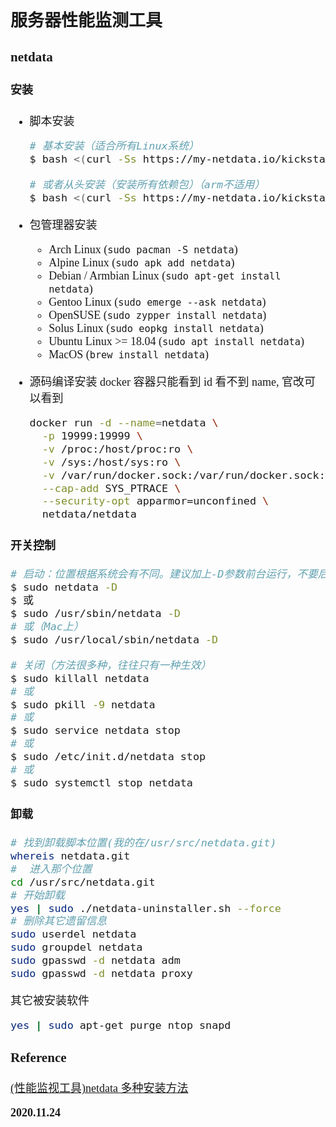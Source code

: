 <font size=4 face='楷体'>

## 服务器性能监测工具

### netdata

#### 安装

-   脚本安装

    ```bash
    # 基本安装（适合所有Linux系统）
    $ bash <(curl -Ss https://my-netdata.io/kickstart.sh)

    # 或者从头安装（安装所有依赖包）（arm不适用）
    $ bash <(curl -Ss https://my-netdata.io/kickstart-static64.sh)
    ```

-   包管理器安装

    -   Arch Linux (`sudo pacman -S netdata`)
    -   Alpine Linux (`sudo apk add netdata`)
    -   Debian / Armbian Linux (`sudo apt-get install netdata`)
    -   Gentoo Linux (`sudo emerge --ask netdata`)
    -   OpenSUSE (`sudo zypper install netdata`)
    -   Solus Linux (`sudo eopkg install netdata`)
    -   Ubuntu Linux >= 18.04 (`sudo apt install netdata`)
    -   MacOS (`brew install netdata`)

-   源码编译安装
    docker 容器只能看到 id 看不到 name, 官改可以看到
    ```bash
    docker run -d --name=netdata \
      -p 19999:19999 \
      -v /proc:/host/proc:ro \
      -v /sys:/host/sys:ro \
      -v /var/run/docker.sock:/var/run/docker.sock:ro \
      --cap-add SYS_PTRACE \
      --security-opt apparmor=unconfined \
      netdata/netdata
    ```

#### 开关控制

```bash
# 启动：位置根据系统会有不同。建议加上-D参数前台运行，不要后台运行
$ sudo netdata -D
$ 或
$ sudo /usr/sbin/netdata -D
# 或（Mac上）
$ sudo /usr/local/sbin/netdata -D

# 关闭（方法很多种，往往只有一种生效）
$ sudo killall netdata
# 或
$ sudo pkill -9 netdata
# 或
$ sudo service netdata stop
# 或
$ sudo /etc/init.d/netdata stop
# 或
$ sudo systemctl stop netdata
```

#### 卸载

```bash
# 找到卸载脚本位置(我的在/usr/src/netdata.git)
whereis netdata.git
#  进入那个位置
cd /usr/src/netdata.git
# 开始卸载
yes | sudo ./netdata-uninstaller.sh --force
# 删除其它遗留信息
sudo userdel netdata
sudo groupdel netdata
sudo gpasswd -d netdata adm
sudo gpasswd -d netdata proxy
```

其它被安装软件

```bash
yes | sudo apt-get purge ntop snapd
```

### Reference

[(性能监视工具)netdata 多种安装方法](https://blog.csdn.net/qq_30769517/article/details/108437312)

**2020.11.24**
